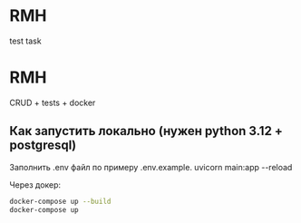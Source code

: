 # RMH
test task

# RMH

CRUD + tests + docker

## Как запустить локально (нужен python 3.12 + postgresql)


Заполнить .env файл по примеру .env.example.
uvicorn main:app --reload

Через докер:

```bash
docker-compose up --build
docker-compose up
```